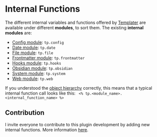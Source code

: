 # Internal Functions

The different internal variables and functions offered by [Templater](https://github.com/SilentVoid13/Templater) are available under different **modules**, to sort them. The existing **internal modules** are:

- [Config module](./internal-modules/config-module.md): `tp.config`
- [Date module](./internal-modules/date-module.md): `tp.date`
- [File module](./internal-modules/file-module.md): `tp.file`
- [Frontmatter module](./internal-modules/frontmatter-module.md): `tp.frontmatter`
- [Hooks module](./internal-modules/hooks-module.md): `tp.hooks`
- [Obsidian module](./internal-modules/obsidian-module.md): `tp.obsidian`
- [System module](./internal-modules/system-module.md): `tp.system`
- [Web module](./internal-modules/web-module.md): `tp.web`

If you understood the [object hierarchy](../syntax.md#objects-hierarchy) correctly, this means that a typical internal function call looks like this: ` <% tp.<module_name>.<internal_function_name> %>`

## Contribution 

I invite everyone to contribute to this plugin development by adding new internal functions. More information [here](./contribute.md).